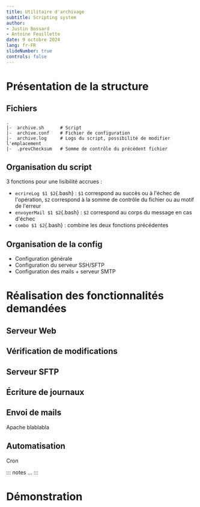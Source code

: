 ```yaml
---
title: Utilitaire d'archivage
subtitle: Scripting system
author:
- Justin Bossard
- Antoine Feuillette
date: 9 octobre 2024
lang: fr-FR
slideNumber: true
controls: false
---
```


# Présentation de la structure

## Fichiers

```
.
|-  archive.sh      # Script
|-  archive.conf    # Fichier de configuration
|-  archive.log     # Logs du script, possibilité de modifier l'emplacement
|-  .prevChecksum   # Somme de contrôle du précédent fichier
```

## Organisation du script

3 fonctions pour une lisibilité accrues :

- `ecrireLog $1 $2`{.bash} : `$1` correspond au succès ou à l'échec de l'opération, `$2` correspond à la somme de contrôle du fichier ou au motif de l'erreur
- `envoyerMail $1 $2`{.bash} : `$2` correspond au corps du message en cas d'échec
- `combo $1 $2`{.bash} : combine les deux fonctions précédentes

## Organisation de la config

- Configuration générale
- Configuration du serveur SSH/SFTP
- Configuration des mails + serveur SMTP

# Réalisation des fonctionnalités demandées

## Serveur Web

## Vérification de modifications

## Serveur SFTP

## Écriture de journaux

## Envoi de mails

Apache blablabla

## Automatisation

Cron

::: notes
...
:::

# Démonstration

